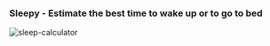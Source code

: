 ### Sleepy - Estimate the best time to wake up or to go to bed

![sleep-calculator](https://user-images.githubusercontent.com/33377875/205455955-f34784cc-3fe6-44ed-87da-bb01d2f74094.png)

